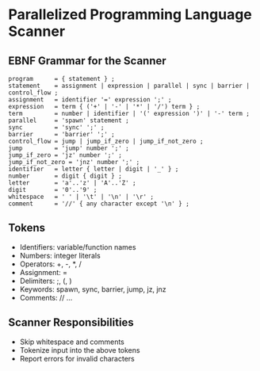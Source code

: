 # Parallelized Programming Language Scanner

## EBNF Grammar for the Scanner

```
program      = { statement } ;
statement    = assignment | expression | parallel | sync | barrier | control_flow ;
assignment   = identifier '=' expression ';' ;
expression   = term { ('+' | '-' | '*' | '/') term } ;
term         = number | identifier | '(' expression ')' | '-' term ;
parallel     = 'spawn' statement ;
sync         = 'sync' ';' ;
barrier      = 'barrier' ';' ;
control_flow = jump | jump_if_zero | jump_if_not_zero ;
jump         = 'jump' number ';' ;
jump_if_zero = 'jz' number ';' ;
jump_if_not_zero = 'jnz' number ';' ;
identifier   = letter { letter | digit | '_' } ;
number       = digit { digit } ;
letter       = 'a'..'z' | 'A'..'Z' ;
digit        = '0'..'9' ;
whitespace   = ' ' | '\t' | '\n' | '\r' ;
comment      = '//' { any character except '\n' } ;
```

## Tokens
- Identifiers: variable/function names
- Numbers: integer literals
- Operators: +, -, *, /
- Assignment: =
- Delimiters: ;, (, )
- Keywords: spawn, sync, barrier, jump, jz, jnz
- Comments: // ...

## Scanner Responsibilities
- Skip whitespace and comments
- Tokenize input into the above tokens
- Report errors for invalid characters
